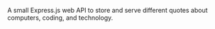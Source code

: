 A small Express.js web API to store and serve different quotes about computers, coding, and technology.
